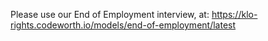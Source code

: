 Please use our End of Employment interview, at: https://klo-rights.codeworth.io/models/end-of-employment/latest